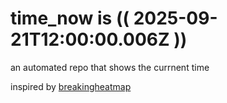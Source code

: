 # time_now is (( 2025-09-21T12:00:00.006Z ))

an automated repo that shows the currnent time

inspired by [breakingheatmap](https://github.com/breakingheatmap/breakingheatmap)